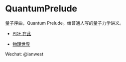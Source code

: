 QuantumPrelude
==============

量子序曲，Quantum Prelude。给普通人写的量子力学讲义。

- [PDF 在此](https://github.com/jiyanjiang/QuantumPrelude/blob/master/QuantumPrelude.pdf)

- [物理世界](https://github.com/jiyanjiang/My_Physics_Book)



Wechat: @ianwest
